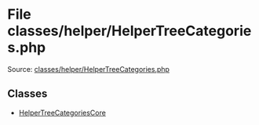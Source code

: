 File classes/helper/HelperTreeCategories.php
=========

Source: [classes/helper/HelperTreeCategories.php](https://github.com/PrestaShop/PrestaShop/blob/1.6.0.12/classes/helper/HelperTreeCategories.php)


Classes
-------

* [HelperTreeCategoriesCore](class.HelperTreeCategoriesCore.md)

